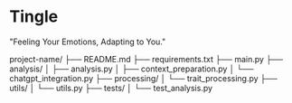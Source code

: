 # Tingle
"Feeling Your Emotions, Adapting to You."

project-name/
├── README.md
├── requirements.txt
├── main.py
├── analysis/
│   ├── analysis.py
│   ├── context_preparation.py
│   └── chatgpt_integration.py
├── processing/
│   └── trait_processing.py
├── utils/
│   └── utils.py
├── tests/
│   └── test_analysis.py

